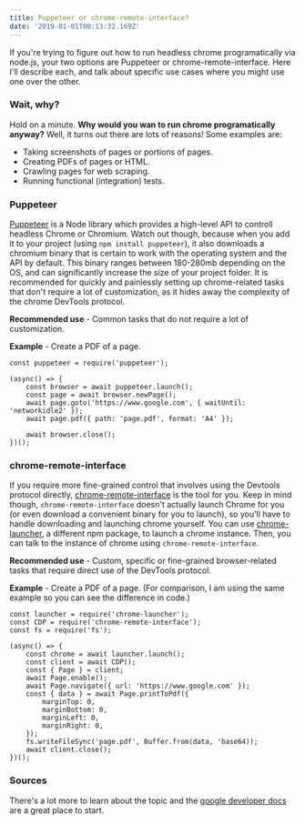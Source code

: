 ```yaml
---
title: Puppeteer or chrome-remote-interface?
date: '2019-01-01T00:13:32.169Z'
---
```


If you're trying to figure out how to run headless chrome programatically via node.js, your two options are Puppeteer or chrome-remote-interface. Here I'll describe each, and talk about specific use cases where you might use one over the other.

### Wait, why?

Hold on a minute. **Why would you wan to run chrome programatically anyway?** Well, it turns out there are lots of reasons! Some examples are:

* Taking screenshots of pages or portions of pages.
* Creating PDFs of pages or HTML.
* Crawling pages for web scraping.
* Running functional (integration) tests.

### Puppeteer

[Puppeteer](https://developers.google.com/web/tools/puppeteer/) is a Node library which provides a high-level API to controll headless Chrome or Chromium. Watch out though, because when you add it to your project (using `npm install puppeteer`), it also downloads a chromium binary that is certain to work with the operating system and the API by default. This binary ranges between 180-280mb depending on the OS, and can significantly increase the size of your project folder. It is recommended for quickly and painlessly setting up chrome-related tasks that don't require a lot of customization, as it hides away the complexity of the chrome DevTools protocol.

**Recommended use** - Common tasks that do not require a lot of customization.

**Example** - Create a PDF of a page.

```javascript{lineNumbers: true}
const puppeteer = require('puppeteer');

(async() => {
    const browser = await puppeteer.launch();
    const page = await browser.newPage();
    await page.goto('https://www.google.com', { waitUntil: 'networkidle2' });
    await page.pdf({ path: 'page.pdf', format: 'A4' });

    await browser.close();
})();
```

### chrome-remote-interface

If you require more fine-grained control that involves using the Devtools protocol directly, [chrome-remote-interface](https://www.npmjs.com/package/chrome-remote-interface) is the tool for you. Keep in mind though, `chrome-remote-interface` doesn't actually launch Chrome for you (or even download a convenient binary for you to launch), so you'll have to handle downloading and launching chrome yourself. You can use [chrome-launcher](https://www.npmjs.com/package/chrome-launcher), a different npm package, to launch a chrome instance. Then, you can talk to the instance of chrome using `chrome-remote-interface`.

**Recommended use** - Custom, specific or fine-grained browser-related tasks that require direct use of the DevTools protocol.

**Example** - Create a PDF of a page. (For comparison, I am using the same example so you can see the difference in code.)
```javascript{lineNumbers: true}
const launcher = require('chrome-launcher');
const CDP = require('chrome-remote-interface');
const fs = require('fs');

(async() => {
    const chrome = await launcher.launch();
    const client = await CDP();
    const { Page } = client;
    await Page.enable();
    await Page.navigate({ url: 'https://www.google.com' });
    const { data } = await Page.printToPdf({
        marginTop: 0,
        marginBottom: 0,
        marginLeft: 0,
        marginRight: 0,
    });
    fs.writeFileSync('page.pdf', Buffer.from(data, 'base64));
    await client.close();
})();
```

### Sources

There's a lot more to learn about the topic and the [google developer docs](https://developers.google.com/web/updates/2017/04/headless-chrome) are a great place to start.